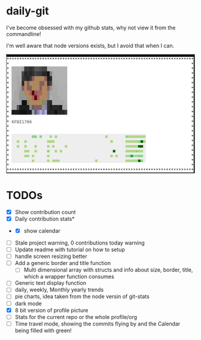 # daily-git

I've become obsessed with my github stats, why not view it from the commandline!

I'm well aware that node versions exists, but I avoid that when I can.

![daily-git screenfetch](./daily-git.jpg "daily-git")

# TODOs
- [x] Show contribution count
- [x] Daily contribution stats*
- *[x] show calendar
- [ ] Stale project warning, 0 contributions today warning
- [ ] Update readme with tutorial on how to setup
- [ ] handle screen resizing better
- [ ] Add a generic border and title function
  - [ ] Multi dimensional array with structs and info about size, border, title, which a wrapper function consumes
- [ ] Generic text display function
- [ ] daily, weekly, Monthly yearly trends
- [ ] pie charts, idea taken from the node versin of git-stats
- [ ] dark mode
- [x] 8 bit version of profile picture
- [ ] Stats for the current repo or the whole profile/org
- [ ] Time travel mode, showing the commits flying by and the Calendar being filled with green!

